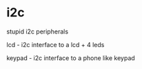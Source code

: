 i2c
===

stupid i2c peripherals

lcd - i2c interface to a lcd + 4 leds

keypad - i2c interface to a phone like keypad

